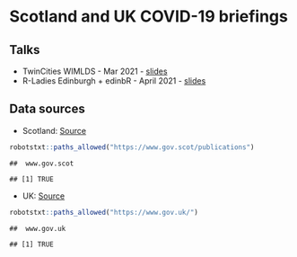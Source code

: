 Scotland and UK COVID-19 briefings
================

## Talks

-   TwinCities WIMLDS - Mar 2021 -
    [slides](https://mine-cetinkaya-rundel.github.io/fm-speeches-covid19/venues/twincities-wimlds/tidyverse-tidymodels.html#1)
-   R-Ladies Edinburgh + edinbR - April 2021 -
    [slides](https://mine-cetinkaya-rundel.github.io/fm-speeches-covid19/venues/edi-rladies-edinbr/thats-what-nicola-said.html#1)

## Data sources

-   Scotland:
    [Source](https://www.gov.scot/collections/first-ministers-speeches)

``` r
robotstxt::paths_allowed("https://www.gov.scot/publications")
```

    ##  www.gov.scot

    ## [1] TRUE

-   UK:
    [Source](https://www.gov.uk/search/all?content_purpose_supergroup%5B%5D=news_and_communications&level_one_taxon=5b7b9532-a775-4bd2-a3aa-6ce380184b6c&order=updated-newest&organisations%5B%5D=prime-ministers-office-10-downing-street&page=1&parent=prime-ministers-office-10-downing-street)

``` r
robotstxt::paths_allowed("https://www.gov.uk/")
```

    ##  www.gov.uk

    ## [1] TRUE
